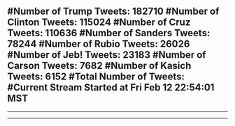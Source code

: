 #Number of Trump Tweets: 182710
#Number of Clinton Tweets: 115024
#Number of Cruz Tweets: 110636
#Number of Sanders Tweets: 78244
#Number of Rubio Tweets: 26026
#Number of Jeb! Tweets: 23183
#Number of Carson Tweets: 7682
#Number of Kasich Tweets: 6152
#Total Number of Tweets:  
#Current Stream Started at Fri Feb 12 22:54:01 MST
---
---
---
